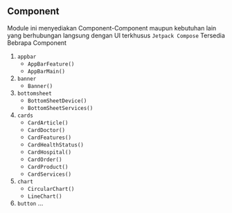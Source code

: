 ## Component 

Module ini menyediakan Component-Component maupun kebutuhan lain yang berhubungan langsung dengan UI terkhusus `Jetpack Compose`
Tersedia Bebrapa Component

1. `appbar`
    - `AppBarFeature()`
    - `AppBarMain()`
2. `banner`
   - `Banner()`
3. `bottomsheet`
   - `BottomSheetDevice()`
   - `BottomSheetServices()`
4. `cards`
   - `CardArticle()`
   - `CardDoctor()`
   - `CardFeatures()`
   - `CardHealthStatus()`
   - `CardHospital()`
   - `CardOrder()`
   - `CardProduct()`
   - `CardServices()`
5. `chart`
   - `CircularChart()`
   - `LineChart()`
6. `button`
    ... 